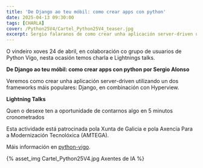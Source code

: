 ```yaml
---
title: 'De Django ao teu móbil: como crear apps con python'
date: 2025-04-13 09:30:00
tags: [CHARLA]
cover: /Python25V4/Cartel_Python25V4_teaser.jpg
excerpt: Sergio falaranos de como crear unha aplicación server-driven utilizando un dos frameworks máis populares: Django, en combinación con Hyperview
---
```



O vindeiro xoves 24 de abril, en colaboración co grupo de usuarios de Python Vigo, nesta ocasión temos charla e Lightnings talks.

<strong>De Django ao teu móbil: como crear apps con python por Sergio Alonso</strong>

Veremos como crear unha aplicación server-driven utilizando un dos frameworks máis populares: Django, en combinación con Hyperview.

<strong>Lightning Talks</strong>

Quen o desexe ten a oportunidade de contarnos algo en 5 minutos cronometrados

Esta actividade está patrocinada pola Xunta de Galicia e pola Axencia Para a Modernización Tecnolóxica (AMTEGA).

Máis información en [python-vigo](https://www.python-vigo.es).


{% asset_img Cartel_Python25V4.jpg Axentes de IA %}
